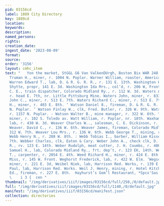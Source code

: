```yaml
---
pid: 03156cd
label: 1889 City Directory
key: 1889cd
location: 
keywords: 
description: 
named_persons: 
rights: 
creation_date: 
ingest_date: '2023-08-09'
format: 
source: 
order: '3156'
layout: cmhc_item
text: "   Yon the market, StGGL G6 Van ValkenDUrgh, Boston Bix WAR 248 WHI  Warner
  Truman H., miner, r. 1004 N. Poplar. Warner William, roaster, American Smelter.
  Warren Edward T., lab, D. & R. G. R. R., r. 131 E. 13th. Washington House, S. O.
  Shytte, propr, 141 E. 3d. Washington Ida Mrs., col’d, r. 206 W, Front. Waterhouse
  C. E., train dispatcher, Colorado Midland Ry., r. 112 W. 3d. Waters Annie Miss,
  r. head E. 7th, nr. Little Pittsburg Mine. Waters John, miner, r. 833 E. 8th. Waters
  John C., miner, r. 513 E. 7th. Waters Richard C., miner, r. 513 E. 7th. Waters Stephen
  H., miner, r. 403 E. 8th. ’ Watson Daniel 8., fireman, D. & R. G. R. R., r. 918
  N. Poplar. ’ Watson Finlay W., clk, Fred. Butler, r. 326 W. 9th. Watson John, miner,
  r. 1157 N. Poplar. - Watson Walter B., mine manager, r. 322 W. 6th. ™. Watt Job,
  miner, r. 102 S. Toledo av. Watt William, r. Poplar, nr. 18th. Waxham Charles W.,
  lab, r. 430 W. 3d. Weaver Charles W.., salesman, C. E. Dickinson, r. 216 E, 11th.
  Weaver. David C., r. 136 W. 6th. Weaver James, fireman, Colorado Midland Ry., r.
  312 W. 7th. Weaver Lou Mrs., r. 136 W. 6th. Webb George T., mining, r. Hotel Kitchen.
  Webb Henry N., r. 208 W. 8th. : Webb Tobias I., barber, William Kissel, r. 132 W.
  7th. Webber Charles, clk, Eaton & Cary. Weber John A., check clk, D. & R. G. R.
  R., rv. 123 E. 14th. Weber Rudolph, meat cutter, J. H. Coumbs, r. 406 E. 4th. Weber
  Samuel H., lab, Colorado Midland Ry., frt. dep’t, r. 123 EK, 14th. Wedge Alfred
  T., carpenter, r. 2054 E. 4th. Weed Richard H., miner, r. 424 E. 8th. Wegand Mary
  Miss, r. 145 W. Front. Weghorst Frederick, lab, r. 422 W. Elm. ‘Wegscheider George,
  miner, r. 221 E. 3d, Weibel Niek, lab, Harrison Red. Works, r. 139 E. 2d. Weibel
  Paul, lab, Harrison Red. Works. Weil J. Henry, mining, r. Hotel Kitchen. Weimer
  Ed., fireman, r. 227 E. 8th.  Hayhurst’s Gom’l Restaurant, *Spcx'Sas'cca'wient”
  \    i 3 {  cen "
thumbnail: "/img/derivatives/iiif/images/03156cd/full/250,/0/default.jpg"
full: "/img/derivatives/iiif/images/03156cd/full/1140,/0/default.jpg"
manifest: "/img/derivatives/iiif/03156cd/manifest.json"
collection: directories
---
```

